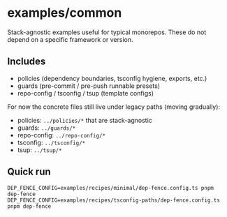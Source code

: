# examples/common

Stack-agnostic examples useful for typical monorepos. These do not depend on a specific framework or version.

## Includes
- policies (dependency boundaries, tsconfig hygiene, exports, etc.)
- guards (pre-commit / pre-push runnable presets)
- repo-config / tsconfig / tsup (template configs)

For now the concrete files still live under legacy paths (moving gradually):
- policies: `../policies/*` that are stack-agnostic
- guards: `../guards/*`
- repo-config: `../repo-config/*`
- tsconfig: `../tsconfig/*`
- tsup: `../tsup/*`

## Quick run
```
DEP_FENCE_CONFIG=examples/recipes/minimal/dep-fence.config.ts pnpm dep-fence
DEP_FENCE_CONFIG=examples/recipes/tsconfig-paths/dep-fence.config.ts pnpm dep-fence
```

